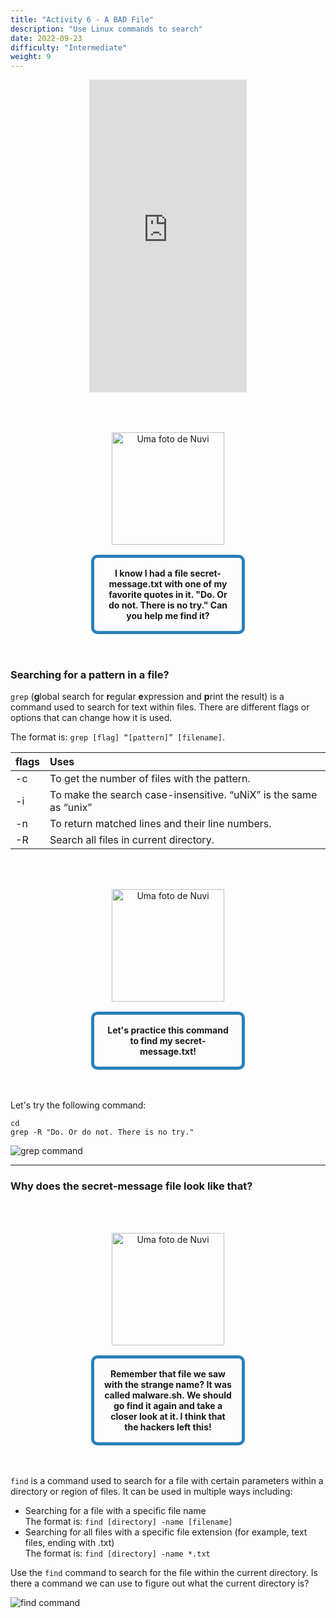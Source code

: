 ```yaml
---
title: "Activity 6 - A BAD File"
description: "Use Linux commands to search"
date: 2022-09-23
difficulty: "Intermediate"
weight: 9
---
```


<p style="text-align: center;"><iframe width="50%" height="500px" src="https://www.youtube.com/embed/OaXi1GN_93U" frameborder="0" allow="accelerometer; autoplay; clipboard-write; encrypted-media; gyroscope; picture-in-picture" allowfullscreen></iframe></p>

<div style="margin: 1rem;padding: 2rem 2rem;text-align: center;">
    <div style="display: inline-block;padding: 1rem 1rem;vertical-align: middle;">
        <img src="../images/nuvi.PNG?" alt="Uma foto de Nuvi" width="180" height="180" />
    </div>
    <div style="display: inline-block;padding: 1rem 1rem;vertical-align: middle;width:50%;border:5px solid #2980b9;border-radius:10px;font-weight: bold;">
        I know I had a file secret-message.txt with one of my favorite quotes in it. "Do. Or do not. There is no try." Can you help me find it?
    </div>
</div>

### Searching for a pattern in a file?

`grep` (**g**lobal search for **r**egular **e**xpression and **p**rint the result) is a command used to search for text within files. There are different flags or options that can change how it is used.

The format is: `grep [flag] “[pattern]” [filename]`.

| flags | Uses                                                              |
| :---- | :---------------------------------------------------------------- |
| -c    | To get the number of files with the pattern.                      |
| -i    | To make the search case-insensitive. “uNiX” is the same as “unix” |
| -n    | To return matched lines and their line numbers.                   |
| -R    | Search all files in current directory.                            |

<div style="margin: 1rem;padding: 2rem 2rem;text-align: center;">
    <div style="display: inline-block;padding: 1rem 1rem;vertical-align: middle;">
        <img src="../images/nuvi.PNG?" alt="Uma foto de Nuvi" width="180" height="180" />
    </div>
    <div style="display: inline-block;padding: 1rem 1rem;vertical-align: middle;width:50%;border:5px solid #2980b9;border-radius:10px;font-weight: bold;">
        Let's practice this command to find my secret-message.txt!
    </div>
</div>

Let's try the following command:

```
cd
grep -R "Do. Or do not. There is no try."
```

![grep command](../images/Act6.1.png?classes=border,shadow)

---

### Why does the secret-message file look like that?

<div style="margin: 1rem;padding: 2rem 2rem;text-align: center;">
    <div style="display: inline-block;padding: 1rem 1rem;vertical-align: middle;">
        <img src="../images/nuvi.PNG?" alt="Uma foto de Nuvi" width="180" height="180" />
    </div>
    <div style="display: inline-block;padding: 1rem 1rem;vertical-align: middle;width:50%;border:5px solid #2980b9;border-radius:10px;font-weight: bold;">
        Remember that file we saw with the strange name? It was called malware.sh. We should go find it again and take a closer look at it. I think that the hackers left this!
    </div>
</div>

`find` is a command used to search for a file with certain parameters within a directory or region of files. It can be used in multiple ways including:

- Searching for a file with a specific file name  
  The format is: `find [directory] -name [filename]`
- Searching for all files with a specific file extension (for example, text files, ending with .txt)  
  The format is: `find [directory] -name *.txt`

Use the `find` command to search for the file within the current directory. Is there a command we can use to figure out what the current directory is?

![find command](../images/Act6.2.png?classes=border,shadow)
